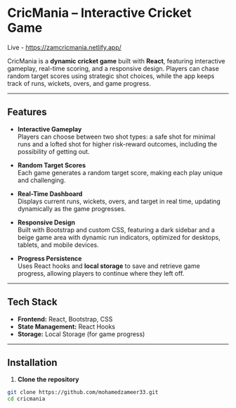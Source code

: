 # CricMania – Interactive Cricket Game

Live - https://zamcricmania.netlify.app/

CricMania is a **dynamic cricket game** built with **React**, featuring interactive gameplay, real-time scoring, and a responsive design. Players can chase random target scores using strategic shot choices, while the app keeps track of runs, wickets, overs, and game progress.

---

## Features

- **Interactive Gameplay**  
  Players can choose between two shot types: a safe shot for minimal runs and a lofted shot for higher risk-reward outcomes, including the possibility of getting out.

- **Random Target Scores**  
  Each game generates a random target score, making each play unique and challenging.

- **Real-Time Dashboard**  
  Displays current runs, wickets, overs, and target in real time, updating dynamically as the game progresses.

- **Responsive Design**  
  Built with Bootstrap and custom CSS, featuring a dark sidebar and a beige game area with dynamic run indicators, optimized for desktops, tablets, and mobile devices.

- **Progress Persistence**  
  Uses React hooks and **local storage** to save and retrieve game progress, allowing players to continue where they left off.

---

## Tech Stack

- **Frontend:** React, Bootstrap, CSS  
- **State Management:** React Hooks  
- **Storage:** Local Storage (for game progress)  

---

## Installation

1. **Clone the repository**
```bash
git clone https://github.com/mohamedzameer33.git
cd cricmania
